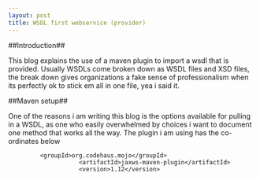 ```yaml
---
layout: post
title: WSDL first webservice (provider)
---
```


##Introduction##

This blog explains the use of a maven plugin to import a wsdl that is provided. Usually WSDLs come
broken down as WSDL files and XSD files, the break down gives organizations a fake sense of professionalism
when its perfectly ok to stick em all in one file, yea i said it.

##Maven setup##

One of the reasons i am writing this blog is the options available for pulling in a WSDL, as one who easily overwhelmed by
choices i want to document one method that works all the way. The plugin i am using has the co-ordinates below

```
         <groupId>org.codehaus.mojo</groupId>
                    <artifactId>jaxws-maven-plugin</artifactId>
                    <version>1.12</version>
```










